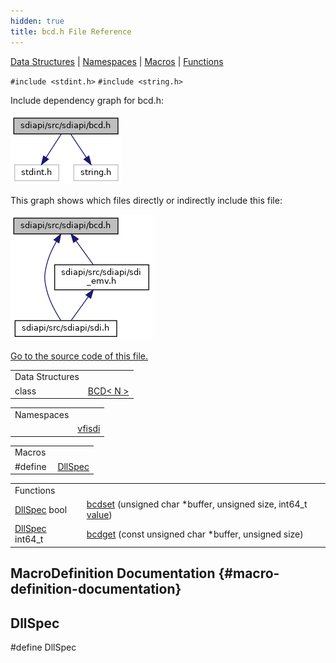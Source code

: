 ```yaml
---
hidden: true
title: bcd.h File Reference
---
```


[Data Structures](#nested-classes) \| [Namespaces](#namespaces) \| [Macros](#define-members) \| [Functions](#func-members)

`#include <stdint.h>`
`#include <string.h>`

Include dependency graph for bcd.h:

![](bcd_8h__incl.png)

This graph shows which files directly or indirectly include this file:

![](bcd_8h__dep__incl.png)

<a href="bcd_8h_source.md">Go to the source code of this file.</a>

|                 |                                                          |
|-----------------|----------------------------------------------------------|
| Data Structures |                                                          |
| class           | <a href="classvfisdi_1_1_b_c_d.md">BCD< N ></a> |

|            |                                                  |
|------------|--------------------------------------------------|
| Namespaces |                                                  |
|            | <a href="namespacevfisdi.md">vfisdi</a> |

|          |                                               |
|----------|-----------------------------------------------|
| Macros   |                                               |
| #define  | [DllSpec](#ad7c2e1cb200073ed64c64285a5f37231) |

|  |  |
|----|----|
| Functions |  |
| <a href="sound_8h.md#ad7c2e1cb200073ed64c64285a5f37231">DllSpec</a> bool  | <a href="namespacevfisdi.md#a6d0c9b9881eeb4602b2121ad61bd2d6e">bcdset</a> (unsigned char \*buffer, unsigned size, int64_t <a href="_web_service_wrappers_8c.md#a6e248376c0290338633d8137822eb209">value</a>) |
| <a href="sound_8h.md#ad7c2e1cb200073ed64c64285a5f37231">DllSpec</a> int64_t  | <a href="namespacevfisdi.md#a0e899cfc7577a4b2f8b16aef3ec3017a">bcdget</a> (const unsigned char \*buffer, unsigned size) |

## MacroDefinition Documentation {#macro-definition-documentation}

## DllSpec <a href="#ad7c2e1cb200073ed64c64285a5f37231" id="ad7c2e1cb200073ed64c64285a5f37231"></a>

<p>#define DllSpec</p>

